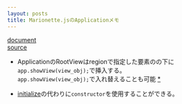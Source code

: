 ```yaml
---
layout: posts
title: Marionette.jsのApplicationメモ
---
```

[document](http://marionettejs.com/docs/master/marionette.application.html)  
[source](https://github.com/marionettejs/backbone.marionette/blob/master/src/application.js)  

* ApplicationのRootViewはregionで指定した要素のの下に`app.showView(view_obj);`で挿入する。  
`app.showView(view_obj);`で入れ替えることも可能 [\*](http://marionettejs.com/docs/master/marionette.application.html#root-layout)   

* [initialize](http://marionettejs.com/docs/master/marionette.application.html#initialize)の代わりに`constructor`を使用することができる。

